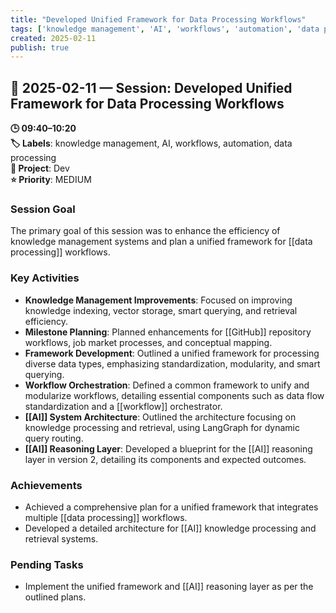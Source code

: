 ```yaml
---
title: "Developed Unified Framework for Data Processing Workflows"
tags: ['knowledge management', 'AI', 'workflows', 'automation', 'data processing']
created: 2025-02-11
publish: true
---
```


## 📅 2025-02-11 — Session: Developed Unified Framework for Data Processing Workflows

**🕒 09:40–10:20**  
**🏷️ Labels**: knowledge management, AI, workflows, automation, data processing  
**📂 Project**: Dev  
**⭐ Priority**: MEDIUM  


### Session Goal
The primary goal of this session was to enhance the efficiency of knowledge management systems and plan a unified framework for [[data processing]] workflows.

### Key Activities
- **Knowledge Management Improvements**: Focused on improving knowledge indexing, vector storage, smart querying, and retrieval efficiency.
- **Milestone Planning**: Planned enhancements for [[GitHub]] repository workflows, job market processes, and conceptual mapping.
- **Framework Development**: Outlined a unified framework for processing diverse data types, emphasizing standardization, modularity, and smart querying.
- **Workflow Orchestration**: Defined a common framework to unify and modularize workflows, detailing essential components such as data flow standardization and a [[workflow]] orchestrator.
- **[[AI]] System Architecture**: Outlined the architecture focusing on knowledge processing and retrieval, using LangGraph for dynamic query routing.
- **[[AI]] Reasoning Layer**: Developed a blueprint for the [[AI]] reasoning layer in version 2, detailing its components and expected outcomes.

### Achievements
- Achieved a comprehensive plan for a unified framework that integrates multiple [[data processing]] workflows.
- Developed a detailed architecture for [[AI]] knowledge processing and retrieval systems.

### Pending Tasks
- Implement the unified framework and [[AI]] reasoning layer as per the outlined plans.
